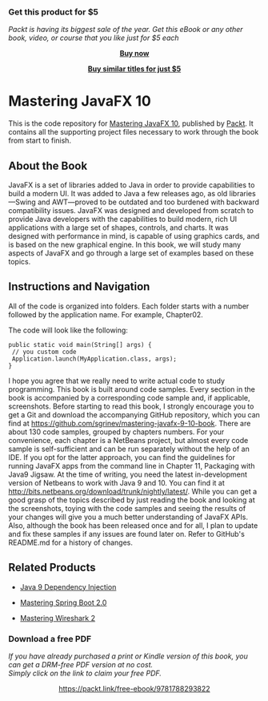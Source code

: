 
### Get this product for $5

<i>Packt is having its biggest sale of the year. Get this eBook or any other book, video, or course that you like just for $5 each</i>


<b><p align='center'>[Buy now](https://packt.link/9781788293822)</p></b>


<b><p align='center'>[Buy similar titles for just $5](https://subscription.packtpub.com/search)</p></b>


# Mastering JavaFX 10
This is the code repository for [Mastering JavaFX 10](https://www.packtpub.com/web-development/mastering-javafx-10?utm_source=github&utm_medium=repository&utm_campaign=9781788293822), published by [Packt](https://www.packtpub.com/?utm_source=github). It contains all the supporting project files necessary to work through the book from start to finish.
## About the Book
JavaFX is a set of libraries added to Java in order to provide capabilities to build a modern
UI. It was added to Java a few releases ago, as old libraries—Swing and AWT—proved to
be outdated and too burdened with backward compatibility issues.
JavaFX was designed and developed from scratch to provide Java developers with the
capabilities to build modern, rich UI applications with a large set of shapes, controls, and
charts. It was designed with performance in mind, is capable of using graphics cards, and is
based on the new graphical engine.
In this book, we will study many aspects of JavaFX and go through a large set of examples
based on these topics.
## Instructions and Navigation
All of the code is organized into folders. Each folder starts with a number followed by the application name. For example, Chapter02.



The code will look like the following:
```
public static void main(String[] args) {
 // you custom code
 Application.launch(MyApplication.class, args);
}
```

I hope you agree that we really need to write actual code to study programming. This book
is built around code samples. Every section in the book is accompanied by a corresponding
code sample and, if applicable, screenshots.
Before starting to read this book, I strongly encourage you to get a Git and download the
accompanying GitHub repository, which you can find at https://github.com/sgrinev/mastering-javafx-9-10-book.
There are about 130 code samples, grouped by chapters numbers. For your convenience,
each chapter is a NetBeans project, but almost every code sample is self-sufficient and can
be run separately without the help of an IDE. If you opt for the latter approach, you can
find the guidelines for running JavaFX apps from the command line in Chapter
11, Packaging with Java9 Jigsaw.
At the time of writing, you need the latest in-development version of
Netbeans to work with Java 9 and 10. You can find it at http://bits.netbeans.org/download/trunk/nightly/latest/.
While you can get a good grasp of the topics described by just reading the book and
looking at the screenshots, toying with the code samples and seeing the results of your
changes will give you a much better understanding of JavaFX APIs.
Also, although the book has been released once and for all, I plan to update and fix these
samples if any issues are found later on. Refer to GitHub's README.md for a history of
changes.

## Related Products
* [Java 9 Dependency Injection](https://www.packtpub.com/application-development/java-9-dependency-injection?utm_source=github&utm_medium=repository&utm_campaign=9781788296250)

* [Mastering Spring Boot 2.0](https://www.packtpub.com/application-development/mastering-spring-boot-20?utm_source=github&utm_medium=repository&utm_campaign=9781787127562)

* [Mastering Wireshark 2](https://www.packtpub.com/networking-and-servers/mastering-wireshark-2?utm_source=github&utm_medium=repository&utm_campaign=9781788626521)
### Download a free PDF

 <i>If you have already purchased a print or Kindle version of this book, you can get a DRM-free PDF version at no cost.<br>Simply click on the link to claim your free PDF.</i>
<p align="center"> <a href="https://packt.link/free-ebook/9781788293822">https://packt.link/free-ebook/9781788293822 </a> </p>